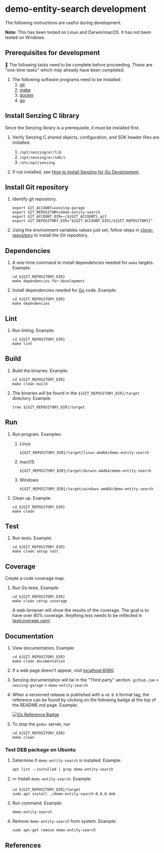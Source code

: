 # demo-entity-search development

The following instructions are useful during development.

**Note:** This has been tested on Linux and Darwin/macOS.
It has not been tested on Windows.

## Prerequisites for development

:thinking: The following tasks need to be complete before proceeding.
These are "one-time tasks" which may already have been completed.

1. The following software programs need to be installed:
    1. [git]
    1. [make]
    1. [docker]
    1. [go]

## Install Senzing C library

Since the Senzing library is a prerequisite, it must be installed first.

1. Verify Senzing C shared objects, configuration, and SDK header files are installed.
    1. `/opt/senzing/er/lib`
    1. `/opt/senzing/er/sdk/c`
    1. `/etc/opt/senzing`

1. If not installed, see [How to Install Senzing for Go Development].

## Install Git repository

1. Identify git repository.

    ```console
    export GIT_ACCOUNT=senzing-garage
    export GIT_REPOSITORY=demo-entity-search
    export GIT_ACCOUNT_DIR=~/${GIT_ACCOUNT}.git
    export GIT_REPOSITORY_DIR="${GIT_ACCOUNT_DIR}/${GIT_REPOSITORY}"

    ```

1. Using the environment variables values just set, follow
   steps in [clone-repository] to install the Git repository.

## Dependencies

1. A one-time command to install dependencies needed for `make` targets.
   Example:

    ```console
    cd ${GIT_REPOSITORY_DIR}
    make dependencies-for-development

    ```

1. Install dependencies needed for [Go] code.
   Example:

    ```console
    cd ${GIT_REPOSITORY_DIR}
    make dependencies

    ```

## Lint

1. Run linting.
   Example:

    ```console
    cd ${GIT_REPOSITORY_DIR}
    make lint

    ```

## Build

1. Build the binaries.
   Example:

    ```console
    cd ${GIT_REPOSITORY_DIR}
    make clean build

    ```

1. The binaries will be found in the `${GIT_REPOSITORY_DIR}/target` directory.
   Example:

    ```console
    tree ${GIT_REPOSITORY_DIR}/target

    ```

## Run

1. Run program.
   Examples:

    1. Linux

        ```console
        ${GIT_REPOSITORY_DIR}/target/linux-amd64/demo-entity-search

        ```

    1. macOS

        ```console
        ${GIT_REPOSITORY_DIR}/target/darwin-amd64/demo-entity-search

        ```

    1. Windows

        ```console
        ${GIT_REPOSITORY_DIR}/target/windows-amd64/demo-entity-search

        ```

1. Clean up.
   Example:

    ```console
    cd ${GIT_REPOSITORY_DIR}
    make clean

    ```

## Test

1. Run tests.
   Example:

    ```console
    cd ${GIT_REPOSITORY_DIR}
    make clean setup test

    ```

## Coverage

Create a code coverage map.

1. Run Go tests.
   Example:

    ```console
    cd ${GIT_REPOSITORY_DIR}
    make clean setup coverage

    ```

   A web-browser will show the results of the coverage.
   The goal is to have over 80% coverage.
   Anything less needs to be reflected in [testcoverage.yaml].

## Documentation

1. View documentation.
   Example:

    ```console
    cd ${GIT_REPOSITORY_DIR}
    make clean documentation

    ```

1. If a web page doesn't appear, visit [localhost:6060].
1. Senzing documentation will be in the "Third party" section.
   `github.com` > `senzing-garage` > `demo-entity-search`

1. When a versioned release is published with a `v0.0.0` format tag,
the reference can be found by clicking on the following badge at the top of the README.md page.
Example:

    [![Go Reference Badge]][Go Reference]

1. To stop the `godoc` server, run

    ```console
    cd ${GIT_REPOSITORY_DIR}
    make clean

    ```

### Test DEB package on Ubuntu

1. Determine if `demo-entity-search` is installed.
   Example:

    ```console
    apt list --installed | grep demo-entity-search

    ```

1. :pencil2: Install `demo-entity-search`.
   Example:

    ```console
    cd ${GIT_REPOSITORY_DIR}/target
    sudo apt install ./demo-entity-search-0.0.0.deb

    ```

1. Run command.
   Example:

    ```console
    demo-entity-search

    ```

1. Remove `demo-entity-search` from system.
   Example:

    ```console
    sudo apt-get remove demo-entity-search

    ```

## References

[clone-repository]: https://github.com/senzing-garage/knowledge-base/blob/main/HOWTO/clone-repository.md
[docker]: https://github.com/senzing-garage/knowledge-base/blob/main/WHATIS/docker.md
[git]: https://github.com/senzing-garage/knowledge-base/blob/main/WHATIS/git.md
[Go Reference Badge]: https://pkg.go.dev/badge/github.com/senzing-garage/template-go.svg
[Go Reference]: https://pkg.go.dev/github.com/senzing-garage/template-go
[go]: https://github.com/senzing-garage/knowledge-base/blob/main/WHATIS/go.md
[How to Install Senzing for Go Development]: https://github.com/senzing-garage/knowledge-base/blob/main/HOWTO/install-senzing-for-go-development.md
[localhost:6060]: http://localhost:6060/pkg/github.com/senzing-garage/template-go/
[make]: https://github.com/senzing-garage/knowledge-base/blob/main/WHATIS/make.md
[testcoverage.yaml]: ../.github/coverage/testcoverage.yaml
